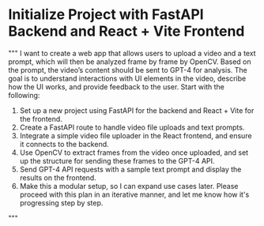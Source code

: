# Initialize Project with FastAPI Backend and React + Vite Frontend

"""
I want to create a web app that allows users to upload a video and a text prompt, which will then be analyzed frame by frame by OpenCV. Based on the prompt, the video’s content should be sent to GPT-4 for analysis. The goal is to understand interactions with UI elements in the video, describe how the UI works, and provide feedback to the user. Start with the following:

1. Set up a new project using FastAPI for the backend and React + Vite for the frontend.
2. Create a FastAPI route to handle video file uploads and text prompts.
3. Integrate a simple video file uploader in the React frontend, and ensure it connects to the backend.
4. Use OpenCV to extract frames from the video once uploaded, and set up the structure for sending these frames to the GPT-4 API.
5. Send GPT-4 API requests with a sample text prompt and display the results on the frontend.
6. Make this a modular setup, so I can expand use cases later. Please proceed with this plan in an iterative manner, and let me know how it's progressing step by step.

"""